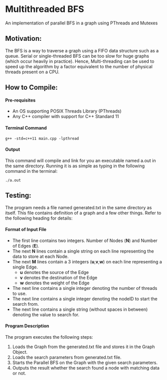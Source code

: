 # Multithreaded BFS
An implementation of parallel BFS in a graph using PThreads and Mutexes

## Motivation:
The BFS is a way to traverse a graph using a FIFO data structure such as a queue. Serial or single-threaded BFS can be too slow for huge graphs (which occur heavily in practice). Hence, Multi-threading can be used to speed up the algorithm by a factor equivalent to the number of physical threads present on a CPU.

## How to Compile:
#### Pre-requisites
- An OS supporting POSIX Threads Library (PThreads)
- Any C++ compiler with support for C++ Standard 11

#### Terminal Command
```terminal
g++ -std=c++11 main.cpp -lpthread
```

#### Output
This command will compile and link for you an executable named a.out in the same directory. Running it is as simple as typing in the following command in the terminal:

```terminal
./a.out
```

## Testing:
The program needs a file named generated.txt in the same directory as itself. This file contains definition of a graph and a few other things. Refer to the following heading for details:

#### Format of Input File
+ The first line contains two integers. Number of Nodes (<b>N</b>) and Number of Edges (<b>E</b>).
+ The next <b>N</b> lines contain a single string on each line representing the data to store at each Node.
+ The next <b>M</b> lines contain a 3 integers (<b>u</b>,<b>v</b>,<b>w</b>) on each line representing a single Edge.
  + <b>u</b> denotes the source of the Edge
  + <b>v</b> denotes the destination of the Edge
  + <b>w</b> denotes the weight of the Edge
+ The next line contains a single integer denoting the number of threads to use.
+ The next line contains a single integer denoting the nodeID to start the search from.
+ The next line contains a single string (without spaces in between) denoting the value to search for.

#### Program Description
The program executes the following steps:
1) Loads the Graph from the generated.txt file and stores it in the Graph Object.
2) Loads the search parameters from generated.txt file.
3) Starts the Parallel BFS on the Graph with the given search parameters.
4) Outputs the result whether the search found a node with matching data or not.